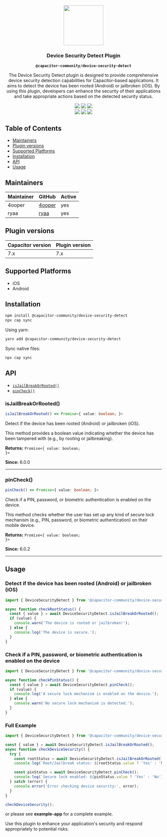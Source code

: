 <p align="center"><br><img src="https://user-images.githubusercontent.com/236501/85893648-1c92e880-b7a8-11ea-926d-95355b8175c7.png" width="128" height="128" /></p>
<h3 align="center">Device Security Detect Plugin</h3>
<p align="center"><strong><code>@capacitor-community/device-security-detect</code></strong></p>
<p align="center">
  The Device Security Detect plugin is designed to provide comprehensive device security detection capabilities for Capacitor-based applications. It aims to detect the device has been rooted (Android) or jailbroken (iOS). By using this plugin, developers can enhance the security of their applications and take appropriate actions based on the detected security status.
</p>

<p align="center">
  <img src="https://img.shields.io/maintenance/yes/2024?style=flat-square" />
  <a href="https://github.com/capacitor-community/example/actions?query=workflow%3A%22CI%22"><img src="https://img.shields.io/github/workflow/status/capacitor-community/example/CI?style=flat-square" /></a>
  <a href="https://www.npmjs.com/package/@capacitor-community/example"><img src="https://img.shields.io/npm/l/@capacitor-community/example?style=flat-square" /></a>
<br>
  <a href="https://www.npmjs.com/package/@capacitor-community/example"><img src="https://img.shields.io/npm/dw/@capacitor-community/example?style=flat-square" /></a>
  <a href="https://www.npmjs.com/package/@capacitor-community/example"><img src="https://img.shields.io/npm/v/@capacitor-community/example?style=flat-square" /></a>
<!-- ALL-CONTRIBUTORS-BADGE:START - Do not remove or modify this section -->
<a href="#contributors-"><img src="https://img.shields.io/badge/all%20contributors-0-orange?style=flat-square" /></a>
<!-- ALL-CONTRIBUTORS-BADGE:END -->
</p>

## Table of Contents

- [Maintainers](#maintainers)
- [Plugin versions](#plugin-versions)
- [Supported Platforms](#supported-platforms)
- [Installation](#installation)
- [API](#api)
- [Usage](#usage)

## Maintainers

| Maintainer | GitHub                              | Active |
| ---------- | ----------------------------------- | ------ |
| 4ooper     | [4ooper](https://github.com/4ooper) | yes    |
| ryaa       | [ryaa](https://github.com/ryaa)     | yes    |

## Plugin versions

| Capacitor version | Plugin version |
| ----------------- | -------------- |
| 7.x               | 7.x            |

## Supported Platforms

- iOS
- Android

## Installation

```bash
npm install @capacitor-community/device-security-detect
npx cap sync
```

Using yarn:

```bash
yarn add @capacitor-community/device-security-detect
```

Sync native files:

```bash
npx cap sync
```

## API

<docgen-index>

- [`isJailBreakOrRooted()`](#isjailbreakorrooted)
- [`pinCheck()`](#pincheck)

</docgen-index>

<docgen-api>
<!--Update the source file JSDoc comments and rerun docgen to update the docs below-->

### isJailBreakOrRooted()

```typescript
isJailBreakOrRooted() => Promise<{ value: boolean; }>
```

Detect if the device has been rooted (Android) or jailbroken (iOS).

This method provides a boolean value indicating whether the device
has been tampered with (e.g., by rooting or jailbreaking).

**Returns:** <code>Promise&lt;{ value: boolean; }&gt;</code>

**Since:** 6.0.0

---

### pinCheck()

```typescript
pinCheck() => Promise<{ value: boolean; }>
```

Check if a PIN, password, or biometric authentication is enabled on the device.

This method checks whether the user has set up any kind of secure lock mechanism
(e.g., PIN, password, or biometric authentication) on their mobile device.

**Returns:** <code>Promise&lt;{ value: boolean; }&gt;</code>

**Since:** 6.0.2

---

</docgen-api>

## Usage

### Detect if the device has been rooted (Android) or jailbroken (iOS)

```typescript
import { DeviceSecurityDetect } from '@capacitor-community/device-security-detect';

async function checkRootStatus() {
  const { value } = await DeviceSecurityDetect.isJailBreakOrRooted();
  if (value) {
    console.warn('The device is rooted or jailbroken!');
  } else {
    console.log('The device is secure.');
  }
}
```

### Check if a PIN, password, or biometric authentication is enabled on the device

```typescript
import { DeviceSecurityDetect } from '@capacitor-community/device-security-detect';

async function checkPinStatus() {
  const { value } = await DeviceSecurityDetect.pinCheck();
  if (value) {
    console.log('A secure lock mechanism is enabled on the device.');
  } else {
    console.warn('No secure lock mechanism is detected.');
  }
}
```

### Full Example

```typescript
import { DeviceSecurityDetect } from '@capacitor-community/device-security-detect';

const { value } = await DeviceSecurityDetect.isJailBreakOrRooted();
async function checkDeviceSecurity() {
  try {
    const rootStatus = await DeviceSecurityDetect.isJailBreakOrRooted();
    console.log(`Root/Jailbreak status: ${rootStatus.value ? 'Yes' : 'No'}`);

    const pinStatus = await DeviceSecurityDetect.pinCheck();
    console.log(`Secure lock enabled: ${pinStatus.value ? 'Yes' : 'No'}`);
  } catch (error) {
    console.error('Error checking device security:', error);
  }
}

checkDeviceSecurity();
```

or please see **example-app** for a complete example.

Use this plugin to enhance your application's security and respond appropriately to potential risks.
